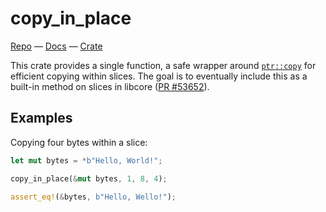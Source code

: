 # copy_in_place

[Repo](https://github.com/oconnor663/copy_in_place) —
[Docs](https://docs.rs/copy_in_place) —
[Crate](https://crates.io/crates/copy_in_place)

This crate provides a single function, a safe wrapper around [`ptr::copy`]
for efficient copying within slices. The goal is to eventually include this
as a built-in method on slices in libcore ([PR #53652]).

## Examples

Copying four bytes within a slice:

```rust
let mut bytes = *b"Hello, World!";

copy_in_place(&mut bytes, 1, 8, 4);

assert_eq!(&bytes, b"Hello, Wello!");
```

[`ptr::copy`]: https://doc.rust-lang.org/std/ptr/fn.copy.html
[PR #53652]: https://github.com/rust-lang/rust/pull/53652
